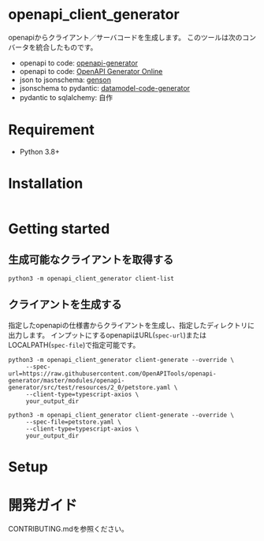 # openapi_client_generator
openapiからクライアント／サーバコードを生成します。
このツールは次のコンバータを統合したものです。

- openapi to code: [openapi-generator](https://github.com/OpenAPITools/openapi-generator)
- openapi to code: [OpenAPI Generator Online](http://api.openapi-generator.tech)
- json to jsonschema: [genson](https://github.com/wolverdude/genson/)
- jsonschema to pydantic: [datamodel-code-generator](https://github.com/koxudaxi/datamodel-code-generator)
- pydantic to sqlalchemy: 自作


# Requirement

- Python 3.8+

# Installation

``` shell
```

# Getting started

## 生成可能なクライアントを取得する
``` shell
python3 -m openapi_client_generator client-list
```

## クライアントを生成する

指定したopenapiの仕様書からクライアントを生成し、指定したディレクトリに出力します。
インプットにするopenapiはURL(`spec-url`)またはLOCALPATH(`spec-file`)で指定可能です。

``` shell
python3 -m openapi_client_generator client-generate --override \
     --spec-url=https://raw.githubusercontent.com/OpenAPITools/openapi-generator/master/modules/openapi-generator/src/test/resources/2_0/petstore.yaml \
     --client-type=typescript-axios \
     your_output_dir
```

``` shell
python3 -m openapi_client_generator client-generate --override \
     --spec-file=petstore.yaml \
     --client-type=typescript-axios \
     your_output_dir
```

# Setup


# 開発ガイド
CONTRIBUTING.mdを参照ください。

